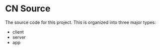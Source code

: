 # CN Source

The source code for this project. This is organized into three major types:

- client
- server
- app
